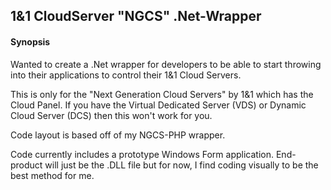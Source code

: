 ## 1&1 CloudServer "NGCS" .Net-Wrapper

#### Synopsis

Wanted to create a .Net wrapper for developers to be able to start throwing into their applications to control their 1&1 Cloud Servers.

This is only for the "Next Generation Cloud Servers" by 1&1 which has the Cloud Panel. If you have the Virtual Dedicated Server (VDS) or Dynamic Cloud Server (DCS) then this won't work for you.

Code layout is based off of my NGCS-PHP wrapper.

Code currently includes a prototype Windows Form application. End-product will just be the .DLL file but for now, I find coding visually to be the best method for me.
